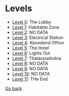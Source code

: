 # Levels

* <a href="./Level_0.md">Level 0</a>: The Lobby
* <a href="./Level_1.md">Level 1</a>: Habitable Zone
* <a href="./Level_2.md">Level 2</a>: NO DATA
* <a href="./Level_3.md">Level 3</a>: Electrical Station
* <a href="./Level_4.md">Level 4</a>: Abondend Office
* <a href="./Level_5.md">Level 5</a>: The Hotel
* <a href="./Level_6.md">Level 6</a>: Lights Out
* <a href="./Level_7.md">Level 7</a>: Thalassophobia
* <a href="./Level_8.md">Level 8</a>: NO DATA
* <a href="./Level_9.md">Level 9</a>: NO DATA
* <a href="./Level_10.md">Level 10</a>: NO DATA
* <a href="./Level_11.md">Level 11</a>: THe End


<a href="../Wiki.md">Go back</a>